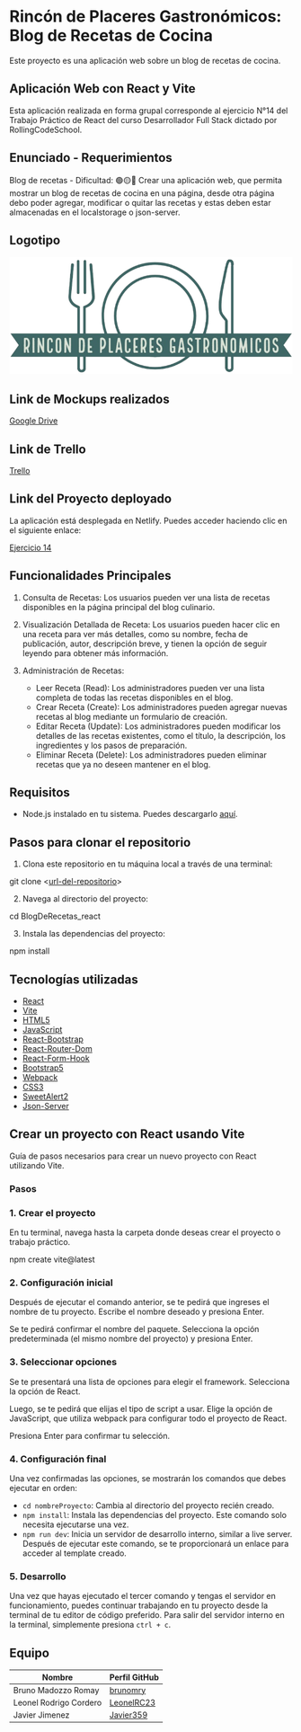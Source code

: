 # Rincón de Placeres Gastronómicos: Blog de Recetas de Cocina

Este proyecto es una aplicación web sobre un blog de recetas de cocina.

##  Aplicación Web con React y Vite

Esta aplicación realizada en forma grupal corresponde al ejercicio N°14 del Trabajo Práctico de React del curso Desarrollador Full Stack dictado por RollingCodeSchool.

## Enunciado - Requerimientos

Blog de recetas - Dificultad: 🟢🟡🔴
Crear una aplicación web, que permita mostrar un blog de recetas de cocina en una
página, desde otra página debo poder agregar, modificar o quitar las recetas y
estas deben estar almacenadas en el localstorage o json-server.

## Logotipo 

<img src="./src/assets/logoverde.png">

## Link de Mockups realizados

[Google Drive](https://drive.google.com/drive/folders/13ZabV0a_Ao0p4eXtWI-nWSeYsAYEb3Mg?usp=drive_link)

## Link de Trello

[Trello](https://trello.com/b/XWWMeb7j/blog)

## Link del Proyecto deployado

La aplicación está desplegada en Netlify. Puedes acceder haciendo clic en el siguiente enlace:

[Ejercicio 14](https://rincondeplaceresgastronomicos.netlify.app)

## Funcionalidades Principales 

1. Consulta de Recetas: Los usuarios pueden ver una lista de recetas disponibles en la página principal del blog culinario.

2. Visualización Detallada de Receta: Los usuarios pueden hacer clic en una receta para ver más detalles, como su nombre, fecha de publicación, autor, descripción breve, y tienen la opción de seguir leyendo para obtener más información.

3. Administración de Recetas:

    * Leer Receta (Read): Los administradores pueden ver una lista completa de todas las recetas disponibles en el blog.
    * Crear Receta (Create): Los administradores pueden agregar nuevas recetas al blog mediante un formulario de creación.
    * Editar Receta (Update): Los administradores pueden modificar los detalles de las recetas existentes, como el título, la descripción, los ingredientes y los pasos de preparación.
    * Eliminar Receta (Delete): Los administradores pueden eliminar recetas que ya no deseen mantener en el blog.

## Requisitos

- Node.js instalado en tu sistema. Puedes descargarlo [aquí](https://nodejs.org/).

## Pasos para clonar el repositorio

1. Clona este repositorio en tu máquina local a través de una terminal:

  git clone <[url-del-repositorio](https://github.com/brunomry/BlogDeRecetas_react.git)>

2. Navega al directorio del proyecto:

  cd BlogDeRecetas_react

3. Instala las dependencias del proyecto:

  npm install

## Tecnologías utilizadas

- [React](https://react.dev/)
- [Vite](https://vitejs.dev/)
- [HTML5](https://developer.mozilla.org/es/docs/Glossary/HTML5)
- [JavaScript](https://developer.mozilla.org/es/docs/Web/JavaScript)
- [React-Bootstrap](https://react-bootstrap.github.io/)
- [React-Router-Dom](https://reactrouter.com/en/main/start/tutorial)
- [React-Form-Hook](https://react-hook-form.com/get-started)
- [Bootstrap5](https://getbootstrap.com/)
- [Webpack](https://webpack.js.org/)
- [CSS3](https://developer.mozilla.org/es/docs/Web/CSS)
- [SweetAlert2](https://sweetalert2.github.io/#download)
- [Json-Server](https://github.com/typicode/json-server)

## Crear un proyecto con React usando Vite

Guía de pasos necesarios para crear un nuevo proyecto con React utilizando Vite.

### Pasos

### 1. Crear el proyecto

En tu terminal, navega hasta la carpeta donde deseas crear el proyecto o trabajo práctico.

npm create vite@latest

### 2. Configuración inicial

Después de ejecutar el comando anterior, se te pedirá que ingreses el nombre de tu proyecto. Escribe el nombre deseado y presiona Enter.

Se te pedirá confirmar el nombre del paquete. Selecciona la opción predeterminada (el mismo nombre del proyecto) y presiona Enter.

### 3. Seleccionar opciones

Se te presentará una lista de opciones para elegir el framework. Selecciona la opción de React.

Luego, se te pedirá que elijas el tipo de script a usar. Elige la opción de JavaScript, que utiliza webpack para configurar todo el proyecto de React.

Presiona Enter para confirmar tu selección.

### 4. Configuración final

Una vez confirmadas las opciones, se mostrarán los comandos que debes ejecutar en orden:

- `cd nombreProyecto`: Cambia al directorio del proyecto recién creado.
- `npm install`: Instala las dependencias del proyecto. Este comando solo necesita ejecutarse una vez.
- `npm run dev`: Inicia un servidor de desarrollo interno, similar a live server. Después de ejecutar este comando, se te proporcionará un enlace para acceder al template creado.

### 5. Desarrollo

Una vez que hayas ejecutado el tercer comando y tengas el servidor en funcionamiento, puedes continuar trabajando en tu proyecto desde la terminal de tu editor de código preferido. Para salir del servidor interno en la terminal, simplemente presiona `ctrl + c`.

## Equipo

| Nombre                              | Perfil GitHub                                            |
|-------------------------------------|----------------------------------------------------------|
| Bruno Madozzo Romay                 | [brunomry](https://github.com/brunomry)                  |
| Leonel Rodrigo Cordero              | [LeonelRC23](https://github.com/LeonelRC23)              |
| Javier Jimenez                      | [Javier359](https://github.com/Javier359)                |

